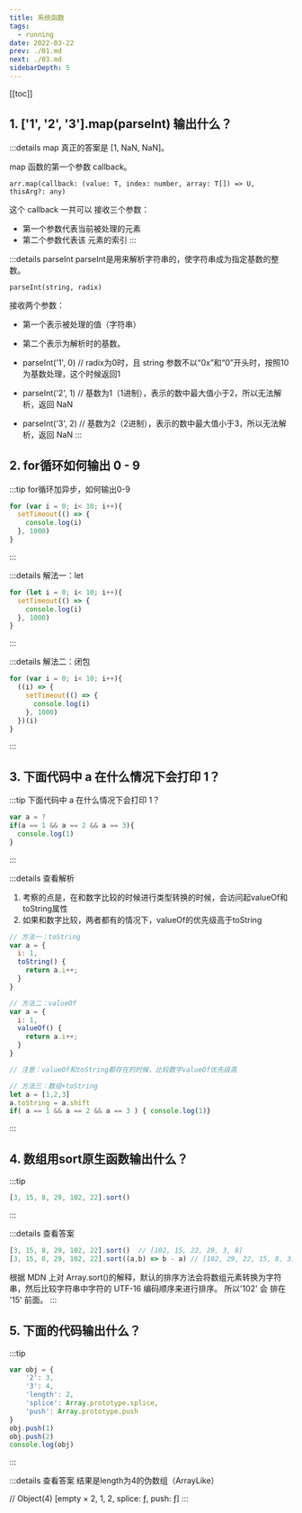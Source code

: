 ```yaml
---
title: 系统函数
tags: 
  - running
date: 2022-03-22
prev: ./01.md
next: ./03.md
sidebarDepth: 5
---
```


[[toc]]

## 1. ['1', '2', '3'].map(parseInt) 输出什么？

:::details map
真正的答案是 [1, NaN, NaN]。

map 函数的第一个参数 callback。

`arr.map(callback: (value: T, index: number, array: T[]) => U, thisArg?: any)`

这个 callback 一共可以 接收三个参数：
- 第一个参数代表当前被处理的元素
- 第二个参数代表该 元素的索引
:::

:::details parseInt
parseInt是用来解析字符串的，使字符串成为指定基数的整数。

`parseInt(string, radix)`

接收两个参数：
- 第一个表示被处理的值（字符串）
- 第二个表示为解析时的基数。 

- parseInt('1', 0) // radix为0时，且 string 参数不以“0x”和“0”开头时，按照10为基数处理，这个时候返回1
- parseInt('2', 1) // 基数为1（1进制），表示的数中最大值小于2，所以无法解析，返回 NaN
- parseInt('3', 2) // 基数为2（2进制），表示的数中最大值小于3，所以无法解析，返回 NaN
:::

## 2. for循环如何输出 0 - 9

:::tip
for循环加异步，如何输出0-9
```js
for (var i = 0; i< 10; i++){
  setTimeout(() => {
    console.log(i)
  }, 1000)
}
```
:::

:::details 解法一：let
```js
for (let i = 0; i< 10; i++){
  setTimeout(() => {
    console.log(i)
  }, 1000)
}
```
:::

:::details 解法二：闭包
```js
for (var i = 0; i< 10; i++){
  ((i) => {
    setTimeout(() => {
      console.log(i)
    }, 1000)
  })(i)
}
```
:::

## 3. 下面代码中 a 在什么情况下会打印 1？
:::tip
下面代码中 a 在什么情况下会打印 1？
```js
var a = ?
if(a == 1 && a == 2 && a == 3){
  console.log(1)
}
```
:::

:::details 查看解析
1. 考察的点是，在和数字比较的时候进行类型转换的时候，会访问起valueOf和toString属性
2. 如果和数字比较，两者都有的情况下，valueOf的优先级高于toString

```js
// 方法一：toString
var a = {
  i: 1,
  toString() {
    return a.i++;
  }
}

// 方法二：valueOf
var a = {
  i: 1,
  valueOf() {
    return a.i++;
  }
}

// 注意：valueOf和toString都存在的时候，比较数字valueOf优先级高

// 方法三：数组+toString
let a = [1,2,3]
a.toString = a.shift
if( a == 1 && a == 2 && a == 3 ) { console.log(1)}
```
:::

## 4. 数组用sort原生函数输出什么？

:::tip
```js
[3, 15, 8, 29, 102, 22].sort()
```
:::

:::details 查看答案

```js
[3, 15, 8, 29, 102, 22].sort()  // [102, 15, 22, 29, 3, 8]
[3, 15, 8, 29, 102, 22].sort((a,b) => b - a) // [102, 29, 22, 15, 8, 3]
```
根据 MDN 上对 Array.sort()的解释，默认的排序方法会将数组元素转换为字符串，然后比较字符串中字符的 UTF-16 编码顺序来进行排序。
所以'102' 会 排在 '15' 前面。
:::

## 5. 下面的代码输出什么？

:::tip
```js
var obj = {
    '2': 3,
    '3': 4,
    'length': 2,
    'splice': Array.prototype.splice,
    'push': Array.prototype.push
}
obj.push(1)
obj.push(2)
console.log(obj)
```
:::

:::details 查看答案
结果是length为4的伪数组（ArrayLike）

// Object(4) [empty × 2, 1, 2, splice: ƒ, push: ƒ]
:::